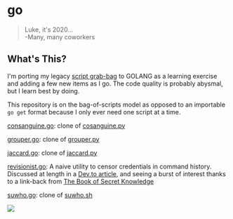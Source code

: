 # go

> Luke, it's 2020...  
> -Many, many coworkers  

## What's This?

I'm porting my legacy [script grab-bag](https://github.com/lbonanomi/scripts/blob/master/README.md) to GOLANG as a learning exercise and adding a few new items as I go. The code quality is probably abysmal, but I learn best by doing.

This repository is on the bag-of-scripts model as opposed to an importable `go get` format because I only ever need one script at a time.

[consanguine.go](consanguine.go): clone of [cosanguine.py](https://github.com/lbonanomi/scripts/blob/master/cosanguine.py)

[grouper.go](consanguine.go): clone of [grouper.py](https://github.com/lbonanomi/scripts/blob/master/grouper.py)

[jaccard.go](jaccard.go): clone of [jaccard.py](https://github.com/lbonanomi/scripts/blob/master/jaccard.py)

[revisionist.go](https://github.com/lbonanomi/go/blob/master/revisionist.go): A naive utility to censor credentials in command history. Discussed at length in a [Dev.to article](https://dev.to/lbonanomi/sterilizing-bash-history-5455), and seeing a burst of interest thanks to a link-back from [The Book of Secret Knowledge](https://github.com/trimstray/the-book-of-secret-knowledge)

[suwho.go](suwho.go): clone of [suwho.sh](https://github.com/lbonanomi/scripts/blob/master/suwho.sh)

<!-- Yep, i'm collecting your IP address. -->
<img src="https://evening-spire-71333.herokuapp.com/">
